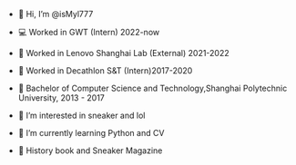 - 👋 Hi, I’m @isMyl777

- 💻 Worked in GWT (Intern) 2022-now
- 🔭 Worked in Lenovo Shanghai Lab (External) 2021-2022
- 🌱 Worked in Decathlon S&T (Intern)2017-2020
- 👯 Bachelor of Computer Science and Technology,Shanghai Polytechnic University, 2013 - 2017
- 👀 I’m interested in sneaker and lol
- 🌱 I’m currently learning Python and CV
- 📔 History book and Sneaker Magazine

<!---
isMyl777/isMyl777 is a ✨ special ✨ repository because its `README.md` (this file) appears on your GitHub profile.
You can click the Preview link to take a look at your changes.
--->
